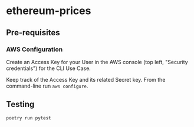 # ethereum-prices

## Pre-requisites

### AWS Configuration
Create an Access Key for your User in the AWS console (top left, "Security credentials") for the CLI Use Case.

Keep track of the Access Key and its related Secret key. From the command-line run `aws configure`.


## Testing

`poetry run pytest`
